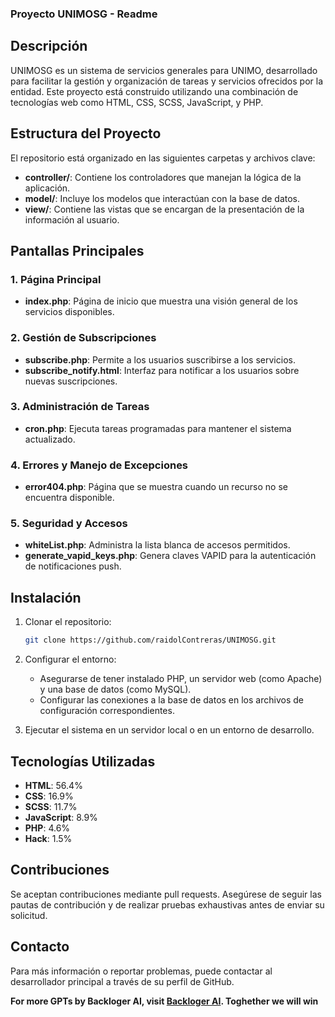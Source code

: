### Proyecto UNIMOSG - Readme

## Descripción
UNIMOSG es un sistema de servicios generales para UNIMO, desarrollado para facilitar la gestión y organización de tareas y servicios ofrecidos por la entidad. Este proyecto está construido utilizando una combinación de tecnologías web como HTML, CSS, SCSS, JavaScript, y PHP.

## Estructura del Proyecto
El repositorio está organizado en las siguientes carpetas y archivos clave:

- **controller/**: Contiene los controladores que manejan la lógica de la aplicación.
- **model/**: Incluye los modelos que interactúan con la base de datos.
- **view/**: Contiene las vistas que se encargan de la presentación de la información al usuario.

## Pantallas Principales
### 1. Página Principal
- **index.php**: Página de inicio que muestra una visión general de los servicios disponibles.

### 2. Gestión de Subscripciones
- **subscribe.php**: Permite a los usuarios suscribirse a los servicios.
- **subscribe_notify.html**: Interfaz para notificar a los usuarios sobre nuevas suscripciones.

### 3. Administración de Tareas
- **cron.php**: Ejecuta tareas programadas para mantener el sistema actualizado.

### 4. Errores y Manejo de Excepciones
- **error404.php**: Página que se muestra cuando un recurso no se encuentra disponible.

### 5. Seguridad y Accesos
- **whiteList.php**: Administra la lista blanca de accesos permitidos.
- **generate_vapid_keys.php**: Genera claves VAPID para la autenticación de notificaciones push.

## Instalación
1. Clonar el repositorio:
   ```bash
   git clone https://github.com/raidolContreras/UNIMOSG.git
   ```
2. Configurar el entorno:
   - Asegurarse de tener instalado PHP, un servidor web (como Apache) y una base de datos (como MySQL).
   - Configurar las conexiones a la base de datos en los archivos de configuración correspondientes.

3. Ejecutar el sistema en un servidor local o en un entorno de desarrollo.

## Tecnologías Utilizadas
- **HTML**: 56.4%
- **CSS**: 16.9%
- **SCSS**: 11.7%
- **JavaScript**: 8.9%
- **PHP**: 4.6%
- **Hack**: 1.5%

## Contribuciones
Se aceptan contribuciones mediante pull requests. Asegúrese de seguir las pautas de contribución y de realizar pruebas exhaustivas antes de enviar su solicitud.

## Contacto
Para más información o reportar problemas, puede contactar al desarrollador principal a través de su perfil de GitHub.

**For more GPTs by Backloger AI, visit [Backloger AI](https://lp.backloger.ai). Toghether we will win**
